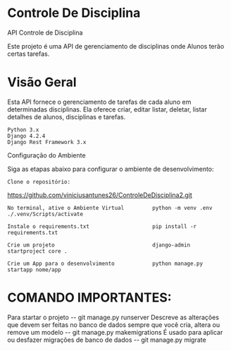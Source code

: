 # Controle De Disciplina

API Controle de Disciplina

Este projeto é uma API de gerenciamento de disciplinas onde Alunos terão certas tarefas.

# Visão Geral

Esta API fornece o gerenciamento de tarefas de cada aluno em determinadas disciplinas. Ela oferece criar, editar listar, deletar, listar detalhes de alunos, disciplinas e tarefas.

    Python 3.x
    Django 4.2.4
    Django Rest Framework 3.x

Configuração do Ambiente

Siga as etapas abaixo para configurar o ambiente de desenvolvimento:

    Clone o repositório:

https://github.com/viniciusantunes26/ControleDeDisciplina2.git

    No terminal, ative o Ambiente Virtual         python -m venv .env ./.venv/Scripts/activate

    Instale o requirements.txt                    pip install -r requirements.txt

    Crie um projeto                               django-admin startproject core .

    Crie um App para o desenvolvimento            python manage.py startapp nome/app


# COMANDO IMPORTANTES:

Para startar o projeto -- git manage.py runserver
Descreve as alterações que devem ser feitas no banco de dados sempre que você cria, altera ou remove um modelo -- git manage.py makemigrations 
É usado para aplicar ou desfazer migrações de banco de dados -- git manage.py migrate 
